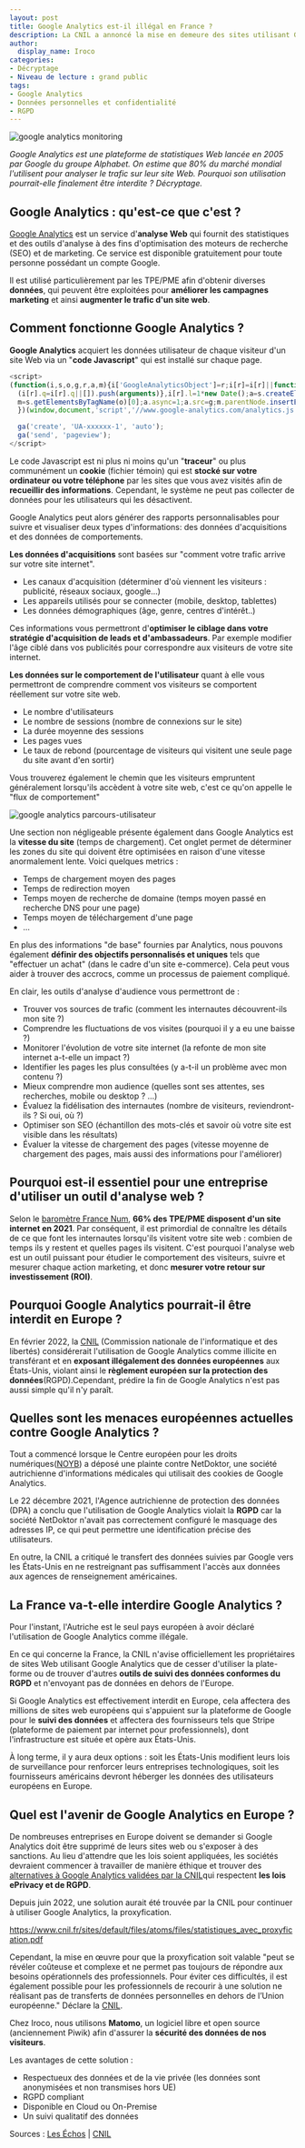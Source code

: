 ```yaml
---
layout: post
title: Google Analytics est-il illégal en France ?
description: La CNIL a annoncé la mise en demeure des sites utilisant Google Analytics, pour non-respect des règles du RGPD sur la protection des données. Quelles en sont les conséquences ?
author:
  display_name: Iroco
categories:
- Décryptage
- Niveau de lecture : grand public
tags:
- Google Analytics
- Données personnelles et confidentialité
- RGPD
---
```

![google analytics monitoring](/images/google_analytics/google-analytics-monitoring.png)

*Google Analytics est une plateforme de statistiques Web lancée en 2005 par Google du groupe Alphabet. On estime que 80% du marché mondial l'utilisent pour analyser le trafic sur leur site Web. Pourquoi son utilisation pourrait-elle finalement être interdite ? Décryptage.*

## Google Analytics : qu'est-ce que c'est ?

[Google Analytics](https://analytics.google.com/analytics/web/)
est un service d'**analyse Web** qui fournit des statistiques et des outils d'analyse à des fins d'optimisation des moteurs de recherche (SEO) et de marketing. Ce service est disponible gratuitement pour toute personne possédant un compte Google.

Il est utilisé particulièrement par les TPE/PME afin d'obtenir diverses **données**, qui peuvent être exploitées pour **améliorer les campagnes marketing** et ainsi **augmenter le trafic d'un site web**.

## Comment fonctionne Google Analytics ?

**Google Analytics** acquiert les données utilisateur de chaque visiteur d'un site Web via un "**code Javascript**" qui est installé sur chaque page.

````javascript
<script>
(function(i,s,o,g,r,a,m){i['GoogleAnalyticsObject']=r;i[r]=i[r]||function(){
  (i[r].q=i[r].q||[]).push(arguments)},i[r].l=1*new Date();a=s.createElement(o),
  m=s.getElementsByTagName(o)[0];a.async=1;a.src=g;m.parentNode.insertBefore(a,m)
  })(window,document,'script','//www.google-analytics.com/analytics.js','ga');

  ga('create', 'UA-xxxxxx-1', 'auto');
  ga('send', 'pageview');
</script>
````

Le code Javascript est ni plus ni moins qu'un "**traceur**" ou plus communément un **cookie** (fichier témoin) qui est **stocké sur votre ordinateur ou votre téléphone** par les sites que vous avez visités afin de **recueillir des informations**. Cependant, le système ne peut pas collecter de données pour les utilisateurs qui les désactivent.

Google Analytics peut alors générer des rapports personnalisables pour suivre et visualiser deux types d'informations: des données d'acquisitions et des données de comportements.

**Les données d'acquisitions** sont basées sur "comment votre trafic arrive sur votre site internet".

* Les canaux d'acquisition (déterminer d'où viennent les visiteurs : publicité, réseaux sociaux, google...)
* Les appareils utilisés pour se connecter (mobile, desktop, tablettes)
* Les données démographiques (âge, genre, centres d'intérêt..)

Ces informations vous permettront d'**optimiser le ciblage dans votre stratégie d'acquisition de leads et d'ambassadeurs**. Par exemple modifier l'âge ciblé dans vos publicités pour correspondre aux visiteurs de votre site internet.

**Les données sur le comportement de l'utilisateur** quant à elle vous permettront de comprendre comment vos visiteurs se comportent réellement sur votre site web.

* Le nombre d'utilisateurs
* Le nombre de sessions (nombre de connexions sur le site)
* La durée moyenne des sessions
* Les pages vues
* Le taux de rebond (pourcentage de visiteurs qui visitent une seule page du site avant d'en sortir)

Vous trouverez également le chemin que les visiteurs empruntent généralement lorsqu'ils accèdent à votre site web, c'est ce qu'on appelle le "flux de comportement"

![google analytics parcours-utilisateur](/images/google_analytics/google-analytics-parcours-utilisateur.png)


Une section non négligeable présente également dans Google Analytics est la **vitesse du site** (temps de chargement). Cet onglet permet de déterminer les zones du site qui doivent être optimisées en raison d'une vitesse anormalement lente. Voici quelques metrics :  

* Temps de chargement moyen des pages
* Temps de redirection moyen
* Temps moyen de recherche de domaine (temps moyen passé en recherche DNS pour une page)
* Temps moyen de téléchargement d'une page
* ...

En plus des informations "de base" fournies par Analytics, nous pouvons également **définir des objectifs personnalisés et uniques** tels que "effectuer un achat" (dans le cadre d'un site e-commerce). Cela peut vous aider à trouver des accrocs, comme un processus de paiement compliqué.

En clair, les outils d'analyse d'audience vous permettront de :

* Trouver vos sources de trafic (comment les internautes découvrent-ils mon site ?)
* Comprendre les fluctuations de vos visites (pourquoi il y a eu  une baisse ?)
* Monitorer l'évolution de votre site internet (la refonte de mon site internet a-t-elle un impact ?)
* Identifier les pages les plus consultées (y a-t-il un problème avec mon contenu ?)
* Mieux comprendre mon audience (quelles sont ses attentes, ses recherches, mobile ou desktop ? ...)
* Évaluez la fidélisation des internautes (nombre de visiteurs, reviendront-ils ? Si oui, où ?)
* Optimiser son SEO (échantillon des mots-clés et savoir où votre site est visible dans les résultats)
* Évaluer la vitesse de chargement des pages (vitesse moyenne de chargement des pages, mais aussi des informations pour l'améliorer)

## Pourquoi est-il essentiel pour une entreprise d'utiliser un outil d'analyse web ?

Selon le [baromètre France Num](https://www.francenum.gouv.fr/guides-et-conseils/strategie-numerique/barometre-france-num-2021-le-numerique-dans-les-tpe-pme-0), **66% des TPE/PME disposent d'un site internet en 2021**. Par conséquent, il est primordial de connaître les détails de ce que font les internautes lorsqu'ils visitent votre site web : combien de temps ils y restent et quelles pages ils visitent. C'est pourquoi l'analyse web est un outil puissant pour étudier le comportement des visiteurs, suivre et mesurer chaque action marketing, et donc **mesurer votre retour sur investissement (ROI)**.

## Pourquoi Google Analytics pourrait-il être interdit en Europe ?

En février 2022, la [CNIL](https://www.cnil.fr/fr/cookies-et-autres-traceurs/regles/google-analytics-et-transferts-de-donnees-comment-mettre-son-outil-de-mesure-daudience-en-conformite) (Commission nationale de l'informatique et des libertés) considérerait l'utilisation de Google Analytics comme illicite en transférant et en **exposant illégalement des données européennes** aux États-Unis, violant ainsi le **règlement européen sur la protection des données**(RGPD).Cependant, prédire la fin de Google Analytics n'est pas aussi simple qu'il n'y paraît.

## Quelles sont les menaces européennes actuelles contre Google Analytics ?

Tout a commencé lorsque le Centre européen pour les droits numériques([NOYB](https://noyb.eu/fr)) a déposé une plainte contre NetDoktor, une société autrichienne d'informations médicales qui utilisait des cookies de Google Analytics.

Le 22 décembre 2021, l'Agence autrichienne de protection des données (DPA) a conclu que l'utilisation de Google Analytics violait la **RGPD** car la société NetDoktor n'avait pas correctement configuré le masquage des adresses IP, ce qui peut permettre une identification précise des utilisateurs.

En outre, la CNIL a critiqué  le transfert des données suivies  par Google vers les États-Unis en ne restreignant pas suffisamment l'accès aux données aux agences de renseignement américaines.

## La France va-t-elle interdire Google Analytics ?

Pour l'instant, l'Autriche est le seul pays européen à avoir déclaré l'utilisation de Google Analytics comme illégale.

En ce qui concerne la France, la CNIL n'avise officiellement les propriétaires de sites Web utilisant Google Analytics que de cesser d'utiliser la plate-forme ou de trouver d'autres **outils de suivi des données conformes du RGPD** et n'envoyant pas de données en dehors de l'Europe.

Si Google Analytics est effectivement interdit en Europe, cela affectera des millions de sites web européens qui s'appuient sur la plateforme de Google pour le **suivi des données** et affectera des fournisseurs tels que Stripe (plateforme de paiement par internet pour professionnels), dont l'infrastructure est située et opère aux États-Unis.

À long terme, il y aura deux options : soit les États-Unis modifient leurs lois de surveillance pour renforcer leurs entreprises technologiques, soit les fournisseurs américains devront héberger les données des utilisateurs européens en Europe.

## Quel est l'avenir de Google Analytics en Europe ?

De nombreuses entreprises en Europe doivent se demander si Google Analytics doit être supprimé de leurs sites web ou s'exposer à des sanctions. Au lieu d'attendre que les lois soient appliquées, les sociétés devraient commencer à travailler de manière éthique et trouver des[ alternatives à Google Analytics validées par la CNIL](https://www.cnil.fr/fr/cookies-et-autres-traceurs/regles/cookies-solutions-pour-les-outils-de-mesure-daudience)qui respectent **les lois ePrivacy et de RGPD**.

Depuis juin 2022, une solution aurait été trouvée par la CNIL pour continuer à utiliser Google Analytics, la proxyfication.

https://www.cnil.fr/sites/default/files/atoms/files/statistiques_avec_proxyfication.pdf

Cependant, la mise en œuvre pour que la proxyfication soit valable "peut se révéler coûteuse et complexe et ne permet pas toujours de répondre aux besoins opérationnels des professionnels. Pour éviter ces difficultés, il est également possible pour les professionnels de recourir à une solution ne réalisant pas de transferts de données personnelles en dehors de l’Union européenne." Déclare la [CNIL](https://www.cnil.fr/fr/cookies-et-autres-traceurs/regles/google-analytics-et-transferts-de-donnees-comment-mettre-son-outil-de-mesure-daudience-en-conformite).

Chez Iroco, nous utilisons **Matomo**, un logiciel libre et open source (anciennement Piwik) afin d'assurer la **sécurité des données de nos visiteurs**.

Les avantages de cette solution :

* Respectueux des données et de la vie privée (les données sont anonymisées et non transmises hors UE)
* RGPD compliant
* Disponible en Cloud ou On-Premise
* Un suivi qualitatif des données

Sources : [Les Échos](https://www.lesechos.fr/tech-medias/hightech/lutilisation-de-google-analytics-enfreint-le-droit-europeen-selon-la-cnil-1386157) | [CNIL](https://www.cnil.fr/fr/utilisation-de-google-analytics-et-transferts-de-donnees-vers-les-etats-unis-la-cnil-met-en-demeure)
